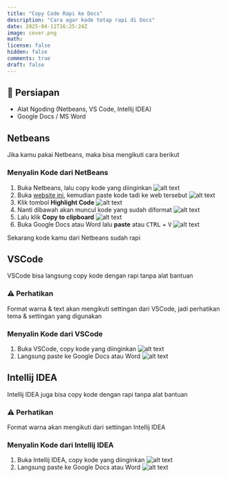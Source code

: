 ```yaml
---
title: "Copy Code Rapi ke Docs"
description: "Cara agar kode tetap rapi di Docs"
date: 2025-04-11T16:25:24Z
image: cover.png
math: 
license: false
hidden: false
comments: true
draft: false
---
```


## 📝 Persiapan

- Alat Ngoding (Netbeans, VS Code, Intellij IDEA)
- Google Docs / MS Word

## Netbeans

Jika kamu pakai Netbeans, maka bisa mengikuti cara berikut

### Menyalin Kode dari NetBeans

1. Buka Netbeans, lalu copy kode yang diinginkan
![alt text](netbeans1.png)
2. Buka [website ini](https://highlight.hohli.com/?language=java&theme=github&numbers=), kemudian paste kode tadi ke web tersebut
![alt text](image.png)
3. Klik tombol **Highlight Code**
![alt text](image-1.png)
4. Nanti dibawah akan muncul kode yang sudah diformat
![alt text](image-2.png)
5. Lalu klik **Copy to clipboard**
![alt text](image-3.png)
6. Buka Google Docs atau Word lalu **paste** atau <kbd>CTRL</kbd> + <kbd>V</kbd>
![alt text](image-4.png)

Sekarang kode kamu dari Netbeans sudah rapi

## VSCode

VSCode bisa langsung copy kode dengan rapi tanpa alat bantuan

### ⚠️ Perhatikan

Format warna & text akan mengikuti settingan dari VSCode, jadi perhatikan tema & settingan yang digunakan

### Menyalin Kode dari VSCode

1. Buka VSCode, copy kode yang diinginkan
![alt text](image-5.png)
2. Langsung paste ke Google Docs atau Word
![alt text](image-6.png)

## Intellij IDEA

Intellij IDEA juga bisa copy kode dengan rapi tanpa alat bantuan

### ⚠️ Perhatikan

Format warna akan mengikuti dari settingan Intellij IDEA

### Menyalin Kode dari Intellij IDEA

1. Buka Intellij IDEA, copy kode yang diinginkan
![alt text](image-7.png)
2. Langsung paste ke Google Docs atau Word
![alt text](image-8.png)
